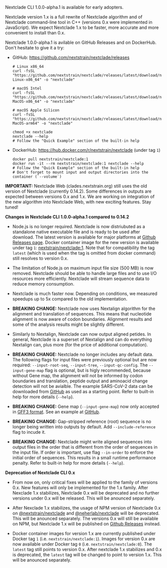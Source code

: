 Nextclade CLI 1.0.0-alpha.1 is available for early adopters.

Nextclade version 1.x is a full rewrite of Nextclade algorithm and of Nextclade command-line tool in C++ (versions 0.x were implemented in JavaScript). We expect Nextclade 1.x to be faster, more accurate and more convenient to install than 0.x.

Nextclade 1.0.0-alpha.1 is avilable on GitHub Releases and on DockerHub. Don't hesitate to give it a try:

- GitHub: https://github.com/nextstrain/nextclade/releases

  ```
  # Linux x86_64
  curl -fsSL "https://github.com/nextstrain/nextclade/releases/latest/download/nextclade-Linux-x86_64" -o "nextclade"

  # macOS Intel
  curl -fsSL "https://github.com/nextstrain/nextclade/releases/latest/download/nextclade-MacOS-x86_64" -o "nextclade"

  # macOS Apple Silicon
  curl -fsSL "https://github.com/nextstrain/nextclade/releases/latest/download/nextclade-MacOS-arm64" -o "nextclade"

  chmod +x nextclade
  nextclade --help
  # Follow the "Quick Example" section of the built-in help
  ```

- DockerHub: https://hub.docker.com/r/nextstrain/nextclade (under tag `1`)

  ```
  docker pull nextstrain/nextclade:1
  docker run -it --rm nextstrain/nextclade:1 nextclade --help
  # Follow the "Quick Example" section of the built-in help
  # Don't forget to mount input and output directories into the container (`--volume`)
  ```

**IMPORTANT:** Nextclade Web (clades.nextstrain.org) still uses the old version of Nextclade (currently 0.14.2). Some differences in outputs are expected between versions 0.x and 1.x. We are working on integration of the new algorithm into Nextclade Web, with new exciting features. Stay tuned!

**Changes in Nextclade CLI 1.0.0-alpha.1 compared to 0.14.2**

- Node.js is no longer required. Nextclade is now distriubuted as a standalone native executable file and is ready to be used after download. The latest version is available for major platforms at [Github Releases page](https://github.com/nextstrain/nextclade/releases). Docker container image for the new version is available under tag `1`: [nextstrain/nextclade:1](https://hub.docker.com/r/nextstrain/nextclade/tags). Note that for compatibility the tag `latest` (which is used when the tag is omitted from docker command) still resolves to version 0.x.

- The limitation of Node.js on maximum input file size (500 MB) is now removed. Nextclade should be able to handle large files and to use I/O resources more efficiently. Nextclade will stream sequence data to reduce memory consumption.

- Nextclade is much faster now. Depending on conditions, we measured speedups up to 5x compared to the old implementation.

- **BREAKING CHANGE:** Nextclade now uses Nextalign algorithm for the alignment and translation of sequences. This means that nucleotide alignment is now aware of codon boundaries. Alignment results and some of the analysis results might be slightly different.

- Similarly to Nextalign, Nextclade can now output aligned petides. In general, Nextclade is a superset of Nextalign and can do everything Nextalign can, plus more (for the price of additional computation).

- **BREAKING CHANGE:** Nextclade no longer includes any default data. The following flags for input files were previously optional but are now required: `--input-root-seq`, `--input-tree`, `--input-qc-config`. The `--input-gene-map` flag is optional, but is higly recommended, because without Gene map, the alignment will not be informed by codon boundaries and translation, peptide output and aminoacid change detection will not be avialble. The example SARS-CoV-2 data can be downloaded from [GitHub](https://github.com/nextstrain/nextclade/tree/master/data/sars-cov-2) as used as a starting point. Refer to built-in help for more details (`--help`).

- **BREAKING CHANGE:** Gene map (`--input-gene-map`) now only accepted in [GFF3 format](https://github.com/The-Sequence-Ontology/Specifications/blob/master/gff3.md). See an example at [GitHub](https://github.com/nextstrain/nextclade/blob/master/data/sars-cov-2/genemap.gff).

- **BREAKING CHANGE:** Gap-stripped reference (root) sequence is no longer being written into outputs by default. Add `--include-reference` flag to incude it.

- **BREAKING CHANGE:** Nextclade might write aligned sequences into output files in the order that is different from the order of sequences in the input file. If order is important, use flag `--in-order` to enforce the initial order of sequences. This results in a small runtime performance penalty. Refer to built-in help for more details (`--help`).

**Deprecation of Nextclade CLI 0.x**

- From now on, only critical fixes will be applied to the family of versions 0.x. New features will only be implemented for the 1.x family. After Nexclade 1.x stabilizes, Nextclade 0.x will be deprecated and no further versions under 0.x will be released. This will be anounced separately.

- After Nexclade 1.x stabilizes, the usage of NPM version of Nextclade 0.x on [@nextstrain/nextclade](https://www.npmjs.com/package/@nextstrain/nextclade) and [@neherlab/nextclade](https://www.npmjs.com/package/@neherlab/nextclade) will be deprecated. This will be anounced separately. The versions 0.x will still be available on NPM, but Nextclade 1.x will be published on [Github Releases](https://github.com/nextstrain/nextclade/releases) instead.

- Docker container images for version 1.x are currently published under Docker tag `1` (i.e. `nextstrain/nextclade:1`). Images for version 0.x are now available under Docker tag `0` (i.e. `nextstrain/nextclade:0`). The `latest` tag still points to version 0.x. After nextclade 1.x stabilizes and 0.x is deprecated, the `latest` tag will be changed to point to version 1.x. This will be anounced separately.
